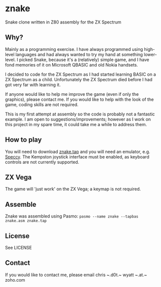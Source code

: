 # znake
Snake clone written in Z80 assembly for the ZX Spectrum

## Why?
Mainly as a programming exercise. I have always programmed using high-level languages and had always wanted to try my hand at something lower-level. I picked Snake, because it's a (relatively) simple game, and I have fond memories of it on Microsoft QBASIC and old Nokia handsets.

I decided to code for the ZX Spectrum as I had started learning BASIC on a ZX Spectrum as a child. Unfortunately the ZX Spectrum died before I had got very far with learning it.

If anyone would like to help me improve the game (even if only the graphics), please contact me. If you would like to help with the look of the game, coding skills are not required.

This is my first attempt at assembly so the code is probably not a fantastic example. I am open to suggestions/improvements; however as I work on this project in my spare time, it could take me a while to address them.

## How to play
You will need to download [znake.tap](znake.tap) and you will need an emulator, e.g. [Speccy](http://fms.komkon.org/Speccy/). The Kempston joystick interface must be enabled, as keyboard controls are not currently supported.

## ZX Vega
The game will 'just work' on the ZX Vega; a keymap is not required.

## Assemble
Znake was assembled using Pasmo:
`pasmo --name znake --tapbas znake.asm znake.tap`

## License
See LICENSE

## Contact
If you would like to contact me, please email chris ~.d0t.~ wyatt ~.at.~ zoho.com
